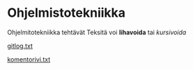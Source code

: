 # Ohjelmistotekniikka

Ohjelmitotekniikka tehtävät
Teksitä voi **lihavoida** tai *kursivoida*

[gitlog.txt](https://github.com/Shmuli02/ot-harjoitustyo/blob/master/laskarit/viikko1/gitlog.txt)

[komentorivi.txt](https://github.com/Shmuli02/ot-harjoitustyo/blob/master/laskarit/viikko1/komentorivi.txt)